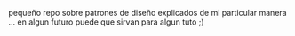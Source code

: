 pequeño repo sobre patrones de diseño explicados de
mi particular manera ... en algun futuro puede que sirvan 
para algun tuto ;)